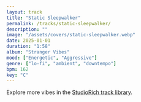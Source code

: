 ```yaml
---
layout: track
title: "Static Sleepwalker"
permalink: /tracks/static-sleepwalker/
description: ""
image: "/assets/covers/static-sleepwalker.webp"
date: 2025-01-01
duration: "1:58"
album: "Stranger Vibes"
mood: ["Energetic", "Aggressive"]
genre: ["lo-fi", "ambient", "downtempo"]
bpm: 162
key: "C"
---
```


Explore more vibes in the [StudioRich track library](/tracks/).
